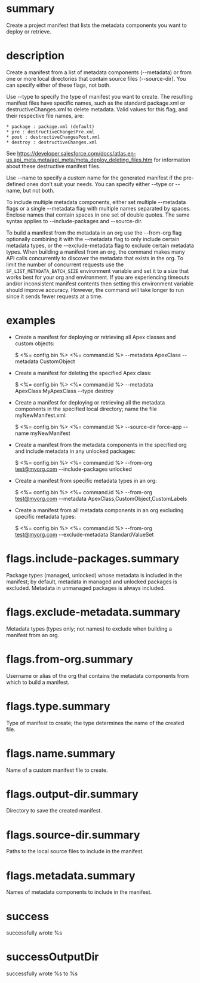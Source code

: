 # summary

Create a project manifest that lists the metadata components you want to deploy or retrieve.

# description

Create a manifest from a list of metadata components (--metadata) or from one or more local directories that contain source files (--source-dir). You can specify either of these flags, not both.

Use --type to specify the type of manifest you want to create. The resulting manifest files have specific names, such as the standard package.xml or destructiveChanges.xml to delete metadata. Valid values for this flag, and their respective file names, are:

    * package : package.xml (default)
    * pre : destructiveChangesPre.xml
    * post : destructiveChangesPost.xml
    * destroy : destructiveChanges.xml

See https://developer.salesforce.com/docs/atlas.en-us.api_meta.meta/api_meta/meta_deploy_deleting_files.htm for information about these destructive manifest files.

Use --name to specify a custom name for the generated manifest if the pre-defined ones don’t suit your needs. You can specify either --type or --name, but not both.

To include multiple metadata components, either set multiple --metadata <name> flags or a single --metadata flag with multiple names separated by spaces. Enclose names that contain spaces in one set of double quotes. The same syntax applies to --include-packages and --source-dir.

To build a manifest from the metadata in an org use the --from-org flag optionally combining it with the --metadata flag to only include certain metadata types, or the --exclude-metadata flag to exclude certain metadata types. When building a manifest from an org, the command makes many API calls concurrently to discover the metadata that exists in the org. To limit the number of concurrent requests use the `SF_LIST_METADATA_BATCH_SIZE` environment variable and set it to a size that works best for your org and environment. If you are experiencing timeouts and/or inconsistent manifest contents then setting this environment variable should improve accuracy. However, the command will take longer to run since it sends fewer requests at a time.

# examples

- Create a manifest for deploying or retrieving all Apex classes and custom objects:

  $ <%= config.bin %> <%= command.id %> --metadata ApexClass --metadata CustomObject

- Create a manifest for deleting the specified Apex class:

  $ <%= config.bin %> <%= command.id %> --metadata ApexClass:MyApexClass --type destroy

- Create a manifest for deploying or retrieving all the metadata components in the specified local directory; name the file myNewManifest.xml:

  $ <%= config.bin %> <%= command.id %> --source-dir force-app --name myNewManifest

- Create a manifest from the metadata components in the specified org and include metadata in any unlocked packages:

  $ <%= config.bin %> <%= command.id %> --from-org test@myorg.com --include-packages unlocked

- Create a manifest from specific metadata types in an org:

  $ <%= config.bin %> <%= command.id %> --from-org test@myorg.com --metadata ApexClass,CustomObject,CustomLabels

- Create a manifest from all metadata components in an org excluding specific metadata types:

  $ <%= config.bin %> <%= command.id %> --from-org test@myorg.com --exclude-metadata StandardValueSet

# flags.include-packages.summary

Package types (managed, unlocked) whose metadata is included in the manifest; by default, metadata in managed and unlocked packages is excluded. Metadata in unmanaged packages is always included.

# flags.exclude-metadata.summary

Metadata types (types only; not names) to exclude when building a manifest from an org.

# flags.from-org.summary

Username or alias of the org that contains the metadata components from which to build a manifest.

# flags.type.summary

Type of manifest to create; the type determines the name of the created file.

# flags.name.summary

Name of a custom manifest file to create.

# flags.output-dir.summary

Directory to save the created manifest.

# flags.source-dir.summary

Paths to the local source files to include in the manifest.

# flags.metadata.summary

Names of metadata components to include in the manifest.

# success

successfully wrote %s

# successOutputDir

successfully wrote %s to %s
